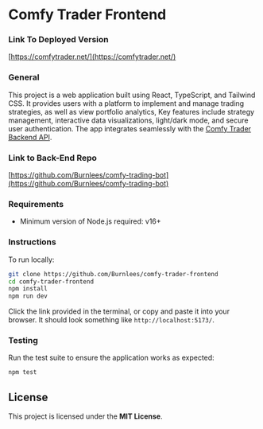 # Comfy Trader Frontend

### Link To Deployed Version

[https://comfytrader.net/](https://comfytrader.net/)

### General

This project is a web application built using React, TypeScript, and Tailwind CSS. It provides users with a platform to implement and manage trading strategies, as well as view portfolio analytics, Key features include strategy management, interactive data visualizations, light/dark mode, and secure user authentication. The app integrates seamlessly with the [Comfy Trader Backend API](https://github.com/Burnlees/comfy-trading-bot).

### Link to Back-End Repo

[https://github.com/Burnlees/comfy-trading-bot](https://github.com/Burnlees/comfy-trading-bot)

### Requirements

- Minimum version of Node.js required: v16+

### Instructions

To run locally:

```bash
git clone https://github.com/Burnlees/comfy-trader-frontend  
cd comfy-trader-frontend  
npm install  
npm run dev  
```

Click the link provided in the terminal, or copy and paste it into your browser. It should look something like `http://localhost:5173/`.

### Testing

Run the test suite to ensure the application works as expected:

```bash
npm test
```

## License

This project is licensed under the **MIT License**.